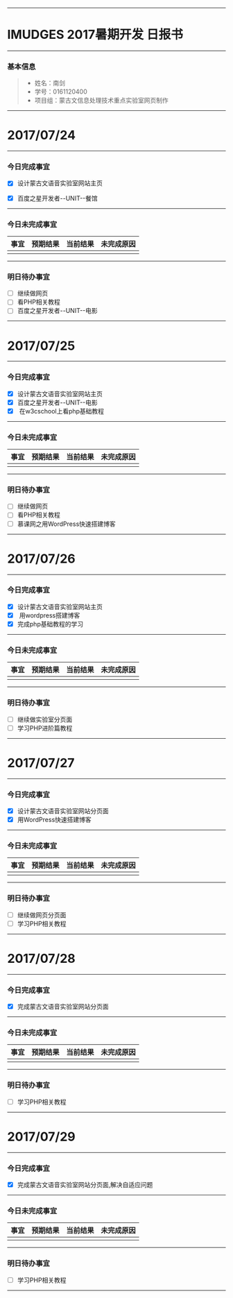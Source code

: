 -------
# IMUDGES 2017暑期开发 日报书

-------


### 基本信息
> * 姓名：南剑
> * 学号：0161120400
> * 项目组：蒙古文信息处理技术重点实验室网页制作
-------


# 2017/07/24

-------

### 今日完成事宜
- [x]  设计蒙古文语音实验室网站主页
- [x]  百度之星开发者--UNIT--餐馆


-----
### 今日未完成事宜


| 事宜     |预期结果| 当前结果  | 未完成原因   | 
| --------   | -----:  | -----:  | :----:  |
|    |   |   |   |


------
### 明日待办事宜
- [ ] 继续做网页
- [ ] 看PHP相关教程
- [ ] 百度之星开发者--UNIT--电影
-------



# 2017/07/25

-------

### 今日完成事宜
- [x]  设计蒙古文语音实验室网站主页
- [x]  百度之星开发者--UNIT--电影
- [x]  在w3cschool上看php基础教程

-----
### 今日未完成事宜


| 事宜     |预期结果| 当前结果  | 未完成原因   | 
| --------   | -----:  | -----:  | :----:  |
|    |   |   |   |


------
### 明日待办事宜
- [ ] 继续做网页
- [ ] 看PHP相关教程
- [ ] 慕课网之用WordPress快速搭建博客
-------


# 2017/07/26

-------

### 今日完成事宜
- [x]  设计蒙古文语音实验室网站主页
- [x]  用wordpress搭建博客
- [x]  完成php基础教程的学习

-----
### 今日未完成事宜


| 事宜     |预期结果| 当前结果  | 未完成原因   | 
| --------   | -----:  | -----:  | :----:  |
|    |   |   |   |


------
### 明日待办事宜
- [ ] 继续做实验室分页面
- [ ] 学习PHP进阶篇教程

-------

# 2017/07/27

-------

### 今日完成事宜
- [x]  设计蒙古文语音实验室网站分页面
- [x]  用WordPress快速搭建博客

-----
### 今日未完成事宜


| 事宜     |预期结果| 当前结果  | 未完成原因   | 
| --------   | -----:  | -----:  | :----:  |
|    |   |   |   |


------
### 明日待办事宜
- [ ] 继续做网页分页面
- [ ] 学习PHP相关教程

-------
# 2017/07/28

-------

### 今日完成事宜
- [x]  完成蒙古文语音实验室网站分页面


-----
### 今日未完成事宜


| 事宜     |预期结果| 当前结果  | 未完成原因   | 
| --------   | -----:  | -----:  | :----:  |
|    |   |   |   |


------
### 明日待办事宜

- [ ] 学习PHP相关教程

-------
# 2017/07/29

-------

### 今日完成事宜
- [x]  完成蒙古文语音实验室网站分页面,解决自适应问题


-----
### 今日未完成事宜


| 事宜     |预期结果| 当前结果  | 未完成原因   | 
| --------   | -----:  | -----:  | :----:  |
|    |   |   |   |


------
### 明日待办事宜

- [ ] 学习PHP相关教程

-------
